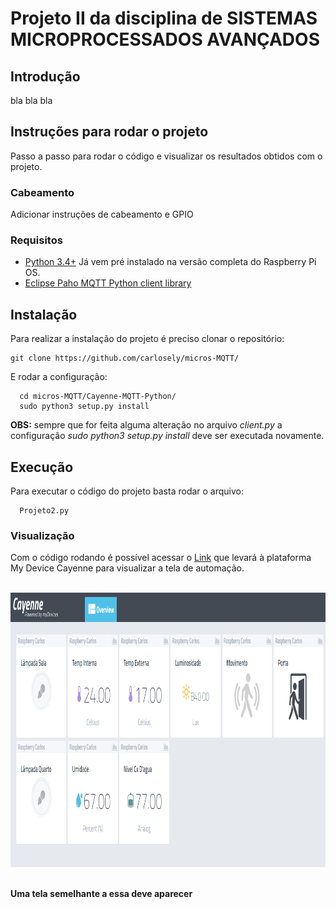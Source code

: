 # Projeto II da disciplina de SISTEMAS MICROPROCESSADOS AVANÇADOS


## Introdução

bla bla bla

## Instruções para rodar o projeto
Passo a passo para rodar o código e visualizar os resultados obtidos com o projeto.

### Cabeamento
Adicionar instruções de cabeamento e GPIO

### Requisitos
+ [Python 3.4+](https://www.python.org/downloads/) Já vem pré instalado na versão completa do Raspberry Pi OS.
+ [Eclipse Paho MQTT Python client library](https://github.com/eclipse/paho.mqtt.python)

Instalação
------------
Para realizar a instalação do projeto é preciso clonar o repositório:
```
git clone https://github.com/carlosely/micros-MQTT/
```
  
  
E rodar a configuração:
```
  cd micros-MQTT/Cayenne-MQTT-Python/
  sudo python3 setup.py install
```

**OBS:** sempre que for feita alguma alteração no arquivo *client.py* a configuração *sudo python3 setup.py install* deve ser executada novamente.

Execução
------------
Para executar o código do projeto basta rodar o arquivo:
```
  Projeto2.py
 ``` 
 
### Visualização
Com o código rodando é possível acessar o [Link](https://cayenne.mydevices.com/shared/5f7e50879abe4a5bb3166cda/project/2cfe19ee-efe1-4035-9089-f0e02559217a) que levará à plataforma My Device Cayenne para visualizar a tela de automação.

<p style="text-align:center"><br/><img src="Cayenne-MQTT-Python/img/cayenne.png" width="1019" height="439" alt="img cayenne"><br/><br/></p>

**Uma tela semelhante a essa deve aparecer**
